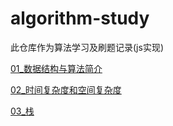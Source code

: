# algorithm-study

此仓库作为算法学习及刷题记录(js实现)

[01_数据结构与算法简介](https://github.com/iamzjt-front-end/algorithm-study/blob/main/docs/01_数据结构与算法简介.md)

[02_时间复杂度和空间复杂度](https://github.com/iamzjt-front-end/algorithm-study/blob/main/docs/02_时间复杂度和空间复杂度.md)

[03_栈](https://github.com/iamzjt-front-end/algorithm-study/blob/main/docs/03_栈.md)
